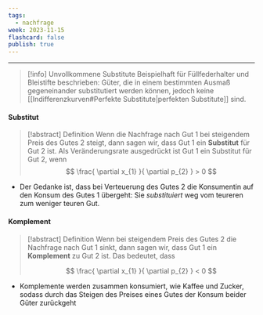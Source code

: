 ```yaml
---
tags:
  - nachfrage
week: 2023-11-15
flashcard: false
publish: true
---
```

***

> [!info] Unvollkommene Substitute
> Beispielhaft für Füllfederhalter und Bleistifte beschrieben: Güter, die in einem bestimmten Ausmaß gegeneinander substitutiert werden können, jedoch keine [[Indifferenzkurven#Perfekte Substitute|perfekten Substitute]] sind.

#### Substitut

> [!abstract] Definition
> Wenn die Nachfrage nach Gut 1 bei steigendem Preis des Gutes 2 steigt, dann sagen wir, dass Gut 1 ein **Substitut** für Gut 2 ist. Als Veränderungsrate ausgedrückt ist Gut 1 ein Substitut für Gut 2, wenn
> $$
> \frac{ \partial x_{1} }{ \partial p_{2} } > 0
> $$

- Der Gedanke ist, dass bei Verteuerung des Gutes 2 die Konsumentin auf den Konsum des Gutes 1 übergeht: Sie *substituiert* weg vom teureren zum weniger teuren Gut.
#### Komplement

> [!abstract] Definition
> Wenn bei steigendem Preis des Gutes 2 die Nachfrage nach Gut 1 sinkt, dann sagen wir, dass Gut 1 ein **Komplement** zu Gut 2 ist. Das bedeutet, dass
> 
> $$
> \frac{ \partial x_{1} }{ \partial p_{2} } < 0
>$$

- Komplemente werden zusammen konsumiert, wie Kaffee und Zucker, sodass durch das Steigen des Preises eines Gutes der Konsum beider Güter zurückgeht